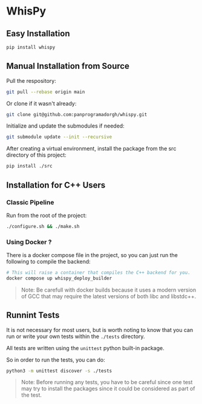 # WhisPy

## Easy Installation

```sh
pip install whispy
```

## Manual Installation from Source

Pull the respository:

```sh
git pull --rebase origin main
```

Or clone if it wasn't already:

```sh
git clone git@github.com:panprogramadorgh/whispy.git
```

Initialize and update the submodules if needed:

```bash
git submodule update --init --recursive
```

After creating a virtual environment, install the package from the src directory of this project:

```sh
pip install ./src
```

## Installation for C++ Users

### Classic Pipeline

Run from the root of the project:

```sh
./configure.sh && ./make.sh
```

### Using Docker ?

There is a docker compose file in the project, so you can just run the following to compile the backend:

```sh
# This will raise a container that compiles the C++ backend for you.
docker compose up whispy_deploy_builder
```

> Note: Be carefull with docker builds because it uses a modern version of GCC that may require the latest versions of both libc and libstdc++.


## Runnint Tests

It is not necessary for most users, but is worth noting to know that you can run or write your own tests within the `./tests` directory.

All tests are written using the `unittest` python built-in package.

So in order to run the tests, you can do:

```sh
python3 -m unittest discover -s ./tests
```

> Note: Before running any tests, you have to be careful since one test may try to install the packages since it could be considered as part of the test.